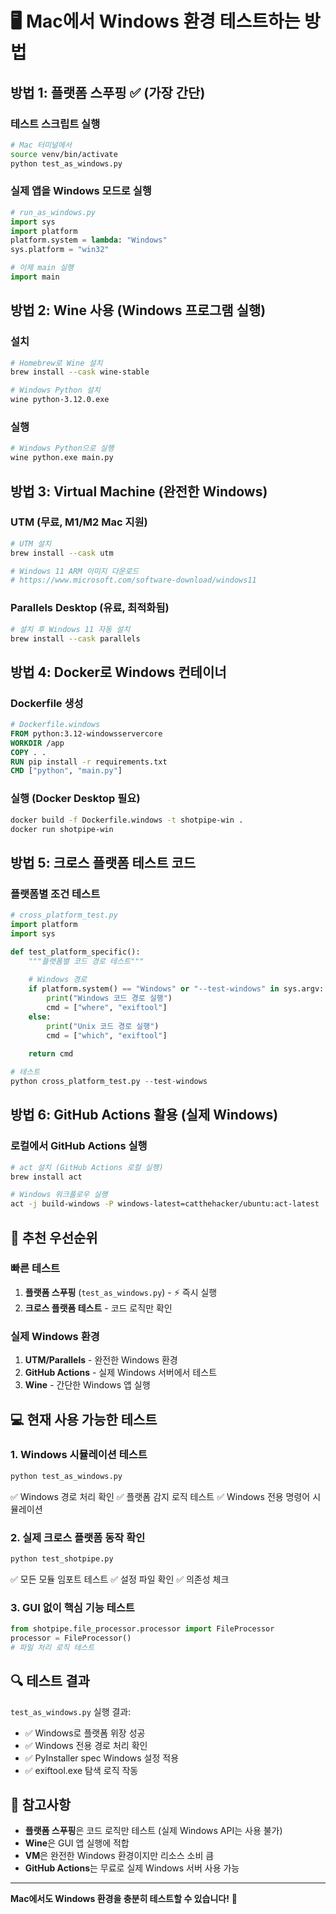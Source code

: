 # 🖥️ Mac에서 Windows 환경 테스트하는 방법

## 방법 1: **플랫폼 스푸핑** ✅ (가장 간단)

### 테스트 스크립트 실행
```bash
# Mac 터미널에서
source venv/bin/activate
python test_as_windows.py
```

### 실제 앱을 Windows 모드로 실행
```python
# run_as_windows.py
import sys
import platform
platform.system = lambda: "Windows"
sys.platform = "win32"

# 이제 main 실행
import main
```

## 방법 2: **Wine 사용** (Windows 프로그램 실행)

### 설치
```bash
# Homebrew로 Wine 설치
brew install --cask wine-stable

# Windows Python 설치
wine python-3.12.0.exe
```

### 실행
```bash
# Windows Python으로 실행
wine python.exe main.py
```

## 방법 3: **Virtual Machine** (완전한 Windows)

### UTM (무료, M1/M2 Mac 지원)
```bash
# UTM 설치
brew install --cask utm

# Windows 11 ARM 이미지 다운로드
# https://www.microsoft.com/software-download/windows11
```

### Parallels Desktop (유료, 최적화됨)
```bash
# 설치 후 Windows 11 자동 설치
brew install --cask parallels
```

## 방법 4: **Docker로 Windows 컨테이너**

### Dockerfile 생성
```dockerfile
# Dockerfile.windows
FROM python:3.12-windowsservercore
WORKDIR /app
COPY . .
RUN pip install -r requirements.txt
CMD ["python", "main.py"]
```

### 실행 (Docker Desktop 필요)
```bash
docker build -f Dockerfile.windows -t shotpipe-win .
docker run shotpipe-win
```

## 방법 5: **크로스 플랫폼 테스트 코드**

### 플랫폼별 조건 테스트
```python
# cross_platform_test.py
import platform
import sys

def test_platform_specific():
    """플랫폼별 코드 경로 테스트"""
    
    # Windows 경로
    if platform.system() == "Windows" or "--test-windows" in sys.argv:
        print("Windows 코드 경로 실행")
        cmd = ["where", "exiftool"]
    else:
        print("Unix 코드 경로 실행")
        cmd = ["which", "exiftool"]
    
    return cmd

# 테스트
python cross_platform_test.py --test-windows
```

## 방법 6: **GitHub Actions 활용** (실제 Windows)

### 로컬에서 GitHub Actions 실행
```bash
# act 설치 (GitHub Actions 로컬 실행)
brew install act

# Windows 워크플로우 실행
act -j build-windows -P windows-latest=catthehacker/ubuntu:act-latest
```

## 🎯 추천 우선순위

### 빠른 테스트
1. **플랫폼 스푸핑** (`test_as_windows.py`) - ⚡ 즉시 실행
2. **크로스 플랫폼 테스트** - 코드 로직만 확인

### 실제 Windows 환경
1. **UTM/Parallels** - 완전한 Windows 환경
2. **GitHub Actions** - 실제 Windows 서버에서 테스트
3. **Wine** - 간단한 Windows 앱 실행

## 💻 현재 사용 가능한 테스트

### 1. Windows 시뮬레이션 테스트
```bash
python test_as_windows.py
```
✅ Windows 경로 처리 확인
✅ 플랫폼 감지 로직 테스트
✅ Windows 전용 명령어 시뮬레이션

### 2. 실제 크로스 플랫폼 동작 확인
```bash
python test_shotpipe.py
```
✅ 모든 모듈 임포트 테스트
✅ 설정 파일 확인
✅ 의존성 체크

### 3. GUI 없이 핵심 기능 테스트
```python
from shotpipe.file_processor.processor import FileProcessor
processor = FileProcessor()
# 파일 처리 로직 테스트
```

## 🔍 테스트 결과

`test_as_windows.py` 실행 결과:
- ✅ Windows로 플랫폼 위장 성공
- ✅ Windows 전용 경로 처리 확인
- ✅ PyInstaller spec Windows 설정 적용
- ✅ exiftool.exe 탐색 로직 작동

## 📝 참고사항

- **플랫폼 스푸핑**은 코드 로직만 테스트 (실제 Windows API는 사용 불가)
- **Wine**은 GUI 앱 실행에 적합
- **VM**은 완전한 Windows 환경이지만 리소스 소비 큼
- **GitHub Actions**는 무료로 실제 Windows 서버 사용 가능

---
**Mac에서도 Windows 환경을 충분히 테스트할 수 있습니다!** 🚀